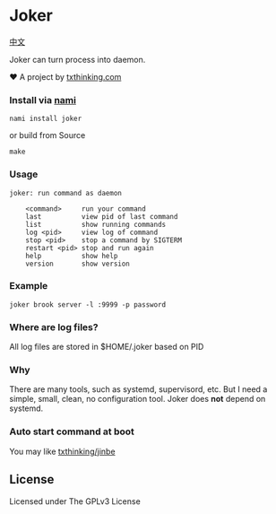 # Joker

[中文](readme_zh.md)

Joker can turn process into daemon.

❤️ A project by [txthinking.com](https://www.txthinking.com)

### Install via [nami](https://github.com/txthinking/nami)

```
nami install joker
```

or build from Source

```
make
```

### Usage

    joker: run command as daemon

        <command>     run your command
        last          view pid of last command
        list          show running commands
        log <pid>     view log of command
        stop <pid>    stop a command by SIGTERM
        restart <pid> stop and run again
        help          show help
        version       show version

### Example

    joker brook server -l :9999 -p password

### Where are log files?

All log files are stored in $HOME/.joker based on PID

### Why

There are many tools, such as systemd, supervisord, etc.
But I need a simple, small, clean, no configuration tool. Joker does **not** depend on systemd.

### Auto start command at boot

You may like [txthinking/jinbe](https://github.com/txthinking/jinbe)

## License

Licensed under The GPLv3 License
